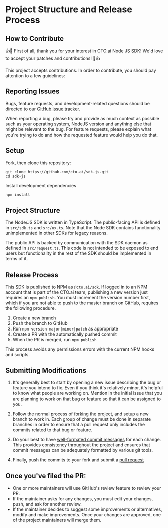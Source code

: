 # Project Structure and Release Process


## How to Contribute

👍🎉 First of all, thank you for your interest in CTO.ai Node JS SDK! We'd love to accept your patches and contributions! 🎉👍

This project accepts contributions. In order to contribute, you should pay attention to a few guidelines:

## Reporting Issues

Bugs, feature requests, and development-related questions should be directed to our [GitHub issue tracker](https://github.com/cto-ai/sdk-js/issues).

When reporting a bug, please try and provide as much context as possible such as your operating system, NodeJS version and anything else that might be relevant to the bug. For feature requests, please explain what you're trying to do and how the requested feature would help you do that.


## Setup

Fork, then clone this repository:

```
git clone https://github.com/cto-ai/sdk-js.git
cd sdk-js
```

Install development dependencies

```
npm install
```

## Project Structure

The Node/JS SDK is written in TypeScript. The public-facing API is
defined in `src/sdk.ts` and `src/ux.ts`. Note that the Node SDK
contains functionality unimplemented in other SDKs for legacy
reasons.

The public API is backed by communication with the SDK daemon as
defined in `src/request.ts`. This code is not intended to be exposed
to end users but functionality in the rest of the SDK should be
implemented in terms of it.


## Release Process

This SDK is published to NPM as `@cto.ai/sdk`. If logged in to an NPM
account that is part of the CTO.ai team, publishing a new version just
requires an `npm publish`. You must increment the version number
first, which if you are not able to push to the master branch on
GitHub, requires the following procedure.

1. Create a new branch
2. Push the branch to GitHub
3. Run `npm version major|minor|patch` as appropriate
4. Create a PR with the automatically pushed commit
5. When the PR is merged, run `npm publish`

This process avoids any permissions errors with the current NPM hooks
and scripts.


## Submitting Modifications


1. It's generally best to start by opening a new issue describing the bug or feature you intend to fix. Even if you think it's relatively minor, it's helpful to know what people are working on. Mention in the initial issue that you are planning to work on that bug or feature so that it can be assigned to you.

2. Follow the normal process of [forking](https://docs.github.com/en/get-started/quickstart/fork-a-repo) the project, and setup a new branch to work in. Each group of change must be done in separate branches in order to ensure that a pull request only includes the commits related to that bug or feature.

3. Do your best to have [well-formated commit messages](https://tbaggery.com/2008/04/19/a-note-about-git-commit-messages.html) for each change. This provides consistency throughout the project and ensures that commit messages can be adequately formatted by various git tools.

4. Finally, push the commits to your fork and submit a [pull request](https://docs.github.com/en/pull-requests/collaborating-with-pull-requests/proposing-changes-to-your-work-with-pull-requests/creating-a-pull-request)


## Once you've filed the PR:

- One or more maintainers will use GitHub's review feature to review your PR.
- If the maintainer asks for any changes, you must edit your changes, push, and ask for another review.
- If the maintainer decides to suggest some improvements or alternatives, modify and make improvements. Once your changes are approved, one of the project maintainers will merge them.